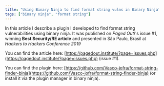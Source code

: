 ```yaml
---
title: "Using Binary Ninja to find format string vulns in Binary Ninja"
tags: ["binary ninja", "format string"]
---
```


In this article I describe a plugin I developed to find format string vulnerabilities using binary ninja.
It was published on *Paged Out!*'s issue #1, winning **Best Security/RE article** and presented in São Paulo, Brasil at *Hackers to Hackers Conference 2019*

You can find the article here: [https://pagedout.institute/?page=issues.php](https://pagedout.institute/?page=issues.php) (issue #1).

You can find the plugin here: [https://github.com/Vasco-jofra/format-string-finder-binja](https://github.com/Vasco-jofra/format-string-finder-binja) (or install it via the plugin manager in binary ninja).